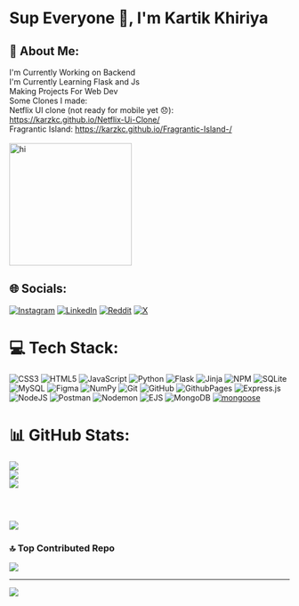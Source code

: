 <img src="https://media.licdn.com/dms/image/D5612AQHpWKXQMdnLdg/article-cover_image-shrink_720_1280/0/1710052146032?e=2147483647&v=beta&t=LlaT66GqC63firlYGbr_L2KANegqUW2RGrhzqkI-5pM" alt="" />
<h1>Sup Everyone 👋, I'm Kartik Khiriya</h1>
<h2>💫 About Me: </h2>

I'm Currently Working on Backend <br>I'm Currently Learning Flask and Js<br>Making Projects For Web Dev<br>Some Clones I made:<br>Netflix UI clone (not ready for mobile yet 😞): https://karzkc.github.io/Netflix-Ui-Clone/ <br> 
Fragrantic Island: https://karzkc.github.io/Fragrantic-Island-/ <br><br>
 <img src="https://media.tenor.com/SKjjqXTekFgAAAAM/sasuke-discord.gif" alt="hi" height="220">

## 🌐 Socials:
[![Instagram](https://img.shields.io/badge/Instagram-%23E4405F.svg?logo=Instagram&logoColor=white)](https://www.instagram.com/kartikk_0803/) [![LinkedIn](https://img.shields.io/badge/LinkedIn-%230077B5.svg?logo=linkedin&logoColor=white)](https://www.linkedin.com/in/kartik-khiriya-483a81319/) [![Reddit](https://img.shields.io/badge/Reddit-%23FF4500.svg?logo=Reddit&logoColor=white)](https://reddit.com/user/Karzkc08) [![X](https://img.shields.io/badge/X-black.svg?logo=X&logoColor=white)](https://x.com/@karzkc0803) 

# 💻 Tech Stack:
![CSS3](https://img.shields.io/badge/css3-%231572B6.svg?style=flat&logo=css3&logoColor=white) ![HTML5](https://img.shields.io/badge/html5-%23E34F26.svg?style=flat&logo=html5&logoColor=white) ![JavaScript](https://img.shields.io/badge/javascript-%23323330.svg?style=flat&logo=javascript&logoColor=%23F7DF1E) ![Python](https://img.shields.io/badge/python-3670A0?style=flat&logo=python&logoColor=ffdd54) ![Flask](https://img.shields.io/badge/flask-%23000.svg?style=flat&logo=flask&logoColor=white) ![Jinja](https://img.shields.io/badge/jinja-white.svg?style=flat&logo=jinja&logoColor=black)
![NPM](https://img.shields.io/badge/NPM-%23CB3837.svg?style=flat&logo=npm&logoColor=white) ![SQLite](https://img.shields.io/badge/sqlite-%2307405e.svg?style=flat&logo=sqlite&logoColor=white) ![MySQL](https://img.shields.io/badge/mysql-4479A1.svg?style=flat&logo=mysql&logoColor=white) ![Figma](https://img.shields.io/badge/figma-%23F24E1E.svg?style=flat&logo=figma&logoColor=white) ![NumPy](https://img.shields.io/badge/numpy-%23013243.svg?style=flat&logo=numpy&logoColor=white) ![Git](https://img.shields.io/badge/git-%23F05033.svg?style=flat&logo=git&logoColor=white) ![GitHub](https://img.shields.io/badge/github-%23121011.svg?style=flat&logo=github&logoColor=white) ![GithubPages](https://img.shields.io/badge/github%20pages-121013?style=flat&logo=github&logoColor=white) ![Express.js](https://img.shields.io/badge/express.js-%23404d59.svg?style=flat-square&logo=express&logoColor=%2361DAFB) ![NodeJS](https://img.shields.io/badge/node.js-6DA55F?style=flat-square&logo=node.js&logoColor=white) ![Postman](https://img.shields.io/badge/Postman-FF6C37?style=flat-square&logo=postman&logoColor=white) ![Nodemon](https://img.shields.io/badge/NODEMON-%23323330.svg?style=flat-square&logo=nodemon&logoColor=%BBDEAD)
![EJS](https://img.shields.io/badge/ejs-%23B4CA65.svg?style=flat&logo=ejs&logoColor=black) ![MongoDB](https://img.shields.io/badge/MongoDB-%234ea94b.svg?style=flat&logo=mongodb&logoColor=white) <a href='https://mongoosejs.com/docs/' target="_blank"><img alt='mongoose' src='https://img.shields.io/badge/Mongoose-100000?style=flat&logo=mongoose&logoColor=880000&labelColor=FFFFFF&color=880000'/></a>
<br>
# 📊 GitHub Stats:
![](https://github-readme-stats.vercel.app/api?username=Karzkc&theme=neon&hide_border=false&include_all_commits=true&count_private=true)<br/>
![](https://github-readme-streak-stats.herokuapp.com/?user=Karzkc&theme=neon&hide_border=false)<br/>
![](https://github-readme-stats-git-masterrstaa-rickstaa.vercel.app/api/top-langs/?username=Karzkc&theme=neon&hide_border=false&include_all_commits=true&count_private=true&layout=compact)


###  
![](https://quotes-github-readme.vercel.app/api?type=horizontal&theme=radical)

### 🔝 Top Contributed Repo
![](https://github-contributor-stats.vercel.app/api?username=Karzkc&limit=5&theme=vision-friendly-dark&combine_all_yearly_contributions=true)

---
[![](https://visitcount.itsvg.in/api?id=Karzkc&icon=2&color=6)](https://visitcount.itsvg.in)

